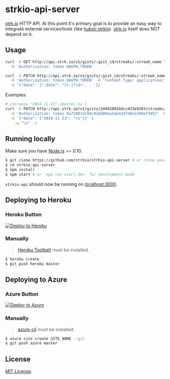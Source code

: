 # strkio-api-server

[strk.io](http://strk.io/) HTTP API. At this point it's primary goal is to
provide an easy way to integrate external services/tools (like [hubot-strkio](https://github.com/strkio/hubot-strkio)).
[strk.io](http://strk.io/) itself does NOT depend on it.

## Usage

```sh
curl -X GET http://api.strk.io/v1/gists/:gist_id/streaks/:streak_name \
  -H 'Authorization: token OAUTH_TOKEN'

curl -X PATCH http://api.strk.io/v1/gists/:gist_id/streaks/:streak_name \
  -H 'Authorization: token OAUTH_TOKEN' -H 'Content-Type: application/json' \
  -d '{"data": {":date": "[+-]?\d+", ...}}'
```

Examples:

```sh
# increase "2014-11-23" counter by 1
curl -X PATCH http://api.strk.io/v1/gists/244918924dcc433e9283/streaks/1 \
  -H 'Authorization: token 9a72001dc9dc92bb08ea3ab424fd8e1500ef3057' -H 'Content-Type: application/json' \
  -d '{"data": {"2014-11-23": "+1"}}' \
    -w "\n" -i
```

## Running locally

Make sure you have [Node.js](http://nodejs.org/) >= 0.10.

```sh
$ git clone https://github.com/strkio/strkio-api-server # or clone your own fork
$ cd strkio-api-server
$ npm install
$ npm start # or `npm run start-dev` for development mode
```

`strkio-api` should now be running on [localhost:3000](http://localhost:3000/).

## Deploying to Heroku

### Heroku Button

[![Deploy to Heroku](https://www.herokucdn.com/deploy/button.png)](https://heroku.com/deploy)

### Manually
 
> [Heroku Toolbelt](https://toolbelt.heroku.com/) must be installed.

```sh
$ heroku create
$ git push heroku master
```

## Deploying to Azure

### Azure Button

[![Deploy to Azure](http://azuredeploy.net/deploybutton.png)](https://azuredeploy.net/)

### Manually

> [azure-cli](https://www.npmjs.com/package/azure-cli) must be installed.

```sh
$ azure site create SITE_NAME --git
$ git push azure master
```

## License

[MIT License](http://opensource.org/licenses/mit-license.php).
